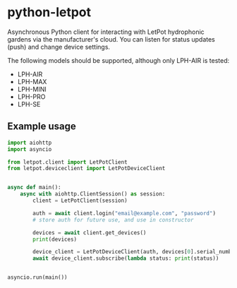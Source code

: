 # python-letpot

Asynchronous Python client for interacting with LetPot hydrophonic gardens via the manufacturer's cloud. You can listen for status updates (push) and change device settings.

The following models should be supported, although only LPH-AIR is tested:

 - LPH-AIR
 - LPH-MAX
 - LPH-MINI
 - LPH-PRO
 - LPH-SE

## Example usage

```python
import aiohttp
import asyncio

from letpot.client import LetPotClient
from letpot.deviceclient import LetPotDeviceClient


async def main():
    async with aiohttp.ClientSession() as session:
        client = LetPotClient(session)

        auth = await client.login("email@example.com", "password")
        # store auth for future use, and use in constructor

        devices = await client.get_devices()
        print(devices)

        device_client = LetPotDeviceClient(auth, devices[0].serial_number)
        await device_client.subscribe(lambda status: print(status))


asyncio.run(main())
```